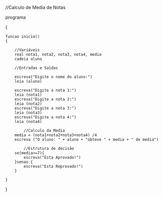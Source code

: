 //Calculo de Media de Notas

programa
 
{
	
	funcao inicio()
	{
		
		//Variáveis
		real nota1, nota2, nota3, nota4, media
		cadeia aluno

		//Entradas e Saidas
    
		escreva("Digite o nome do aluno:")
		leia (aluno)

		escreva("Digite a nota 1:")
		leia (nota1)
		escreva("Digite a nota 2:")
		leia (nota2)
		escreva("Digite a nota 3:")
		leia (nota3)
		escreva("Digite a nota 4:")
		leia (nota4)

    		//Calculo da Media
		media = (nota1+nota2+nota3+nota4) /4
		escreva ("O aluno: " + aluno + "obteve " + media + " de media")
    
    		//Estrutura de decisão
		se(media>=7){
			escreva("Esta Aprovado!")
		}senao {
			escreva("Esta Reprovado!")
		}
	
	}
	
}

